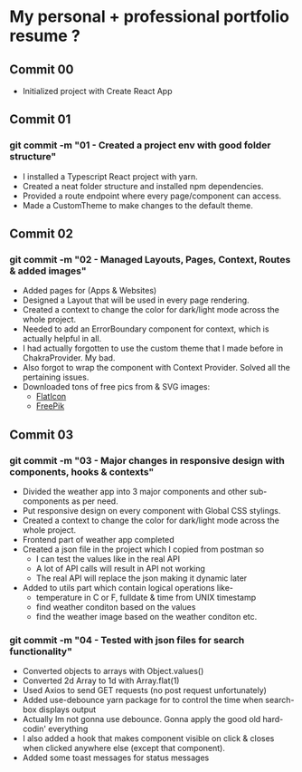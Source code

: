 # My personal + professional portfolio resume ?

## Commit 00

- Initialized project with Create React App

## Commit 01

### git commit -m "01 - Created a project env with good folder structure"

- I installed a Typescript React project with yarn.
- Created a neat folder structure and installed npm dependencies.
- Provided a route endpoint where every page/component can access.
- Made a CustomTheme to make changes to the default theme.

## Commit 02

### git commit -m "02 - Managed Layouts, Pages, Context, Routes & added images"

- Added pages for (Apps & Websites)
- Designed a Layout that will be used in every page rendering.
- Created a context to change the color for dark/light mode across the whole project.
- Needed to add an ErrorBoundary component for context, which is actually helpful in all.
- I had actually forgotten to use the custom theme that I made before in ChakraProvider. My bad.
- Also forgot to wrap the component with Context Provider. Solved all the pertaining issues.
- Downloaded tons of free pics from & SVG images:
  - [FlatIcon](https://www.flaticon.com/)
  - [FreePik](https://www.freepik.com/)

## Commit 03

### git commit -m "03 - Major changes in responsive design with components, hooks & contexts"

- Divided the weather app into 3 major components and other sub-components as per need.
- Put responsive design on every component with Global CSS stylings.
- Created a context to change the color for dark/light mode across the whole project.
- Frontend part of weather app completed
- Created a json file in the project which I copied from postman so
  - I can test the values like in the real API
  - A lot of API calls will result in API not working
  - The real API will replace the json making it dynamic later
- Added to utils part which contain logical operations like-
  - temperature in C or F, fulldate & time from UNIX timestamp
  - find weather conditon based on the values
  - find the weather image based on the weather conditon etc.

### git commit -m "04 - Tested with json files for search functionality"

- Converted objects to arrays with Object.values()
- Converted 2d Array to 1d with Array.flat(1)
- Used Axios to send GET requests (no post request unfortunately)
- Added use-debounce yarn package for to control the time when search-box displays output
- Actually Im not gonna use debounce. Gonna apply the good old hard-codin' everything
- I also added a hook that makes component visible on click & closes when clicked anywhere else (except that component).
- Added some toast messages for status messages
